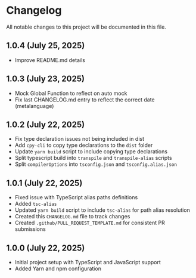# Changelog

All notable changes to this project will be documented in this file.

## 1.0.4 (July 25, 2025)
 - Improve README.md details

## 1.0.3 (July 23, 2025)
 - Mock Global Function to reflect on auto mock
 - Fix last CHANGELOG.md entry to reflect the correct date (metalanguage)


## 1.0.2 (July 22, 2025)
 - Fix type declaration issues not being included in dist
 - Add `cpy-cli` to copy type declarations to the `dist` folder
 - Update `yarn build` script to include copying type declarations
 - Split typescript build into `transpile` and `transpile-alias` scripts
 - Split `compilerOptions` into `tsconfig.json` and `tsconfig.alias.json`

## 1.0.1 (July 22, 2025)

 - Fixed issue with TypeScript alias paths definitions
 - Added `tsc-alias`
 - Updated `yarn build` script to include `tsc-alias` for path alias resolution
 - Created this `CHANGELOG.md` file to track changes
 - Created `.github/PULL_REQUEST_TEMPLATE.md` for consistent PR submissions

## 1.0.0 (July 22, 2025)

 - Initial project setup with TypeScript and JavaScript support
 - Added Yarn and npm configuration
